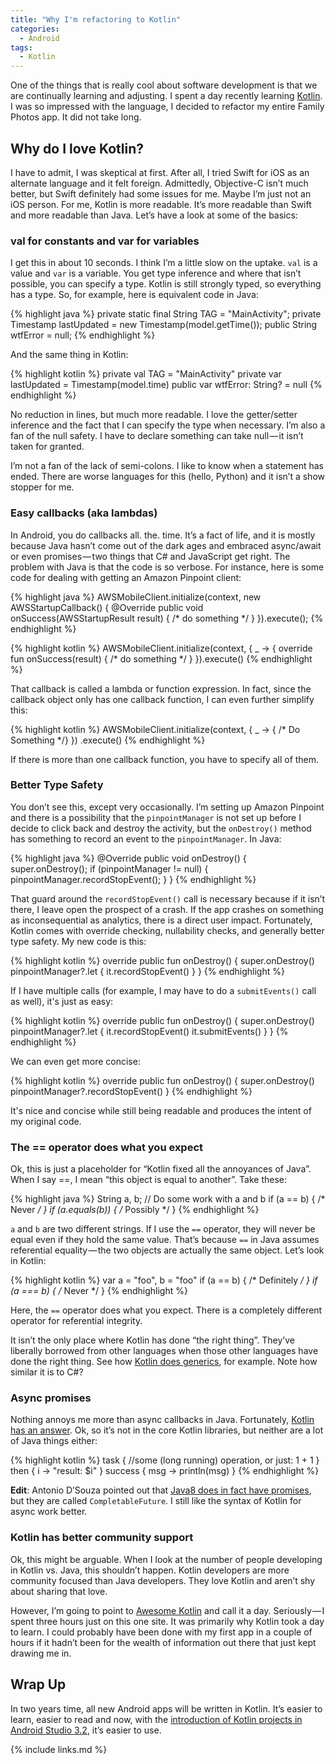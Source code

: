 ```yaml
---
title: "Why I'm refactoring to Kotlin"
categories:
  - Android
tags:
  - Kotlin
---
```


One of the things that is really cool about software development is that we are continually learning and adjusting. I spent a day recently learning [Kotlin](https://kotlinlang.org/). I was so impressed with the language, I decided to refactor my entire Family Photos app. It did not take long.

## Why do I love Kotlin?

I have to admit, I was skeptical at first. After all, I tried Swift for iOS as an alternate language and it felt foreign. Admittedly, Objective-C isn’t much better, but Swift definitely had some issues for me. Maybe I’m just not an iOS person. For me, Kotlin is more readable. It’s more readable than Swift and more readable than Java. Let’s have a look at some of the basics:

### val for constants and var for variables

I get this in about 10 seconds. I think I’m a little slow on the uptake. `val` is a value and `var` is a variable. You get type inference and where that isn’t possible, you can specify a type. Kotlin is still strongly typed, so everything has a type. So, for example, here is equivalent code in Java:

{% highlight java %}
private static final String TAG = "MainActivity";
private Timestamp lastUpdated = new Timestamp(model.getTime());
public String wtfError = null;
{% endhighlight %}

And the same thing in Kotlin:

{% highlight kotlin %}
private val TAG = "MainActivity"
private var lastUpdated = Timestamp(model.time)
public var wtfError: String? = null
{% endhighlight %}

No reduction in lines, but much more readable. I love the getter/setter inference and the fact that I can specify the type when necessary. I’m also a fan of the null safety. I have to declare something can take null — it isn’t taken for granted.

I’m not a fan of the lack of semi-colons. I like to know when a statement has ended. There are worse languages for this (hello, Python) and it isn’t a show stopper for me.

### Easy callbacks (aka lambdas)

In Android, you do callbacks all. the. time. It’s a fact of life, and it is mostly because Java hasn’t come out of the dark ages and embraced async/await or even promises — two things that C# and JavaScript get right. The problem with Java is that the code is so verbose. For instance, here is some code for dealing with getting an Amazon Pinpoint client:

{% highlight java %}
AWSMobileClient.initialize(context, new AWSStartupCallback() {
  @Override
  public void onSuccess(AWSStartupResult result) {
    /* do something */
  }
}).execute();
{% endhighlight %}

{% highlight kotlin %}
AWSMobileClient.initialize(context, { _ -> {
  override fun onSuccess(result) {
    /* do something */
  }
}).execute()
{% endhighlight %}

That callback is called a lambda or function expression. In fact, since the callback object only has one callback function, I can even further simplify this:

{% highlight kotlin %}
AWSMobileClient.initialize(context, { _ -> { /* Do Something */} })
  .execute()
{% endhighlight %}

If there is more than one callback function, you have to specify all of them.

### Better Type Safety

You don’t see this, except very occasionally. I’m setting up Amazon Pinpoint and there is a possibility that the `pinpointManager` is not set up before I decide to click back and destroy the activity, but the `onDestroy()` method has something to record an event to the `pinpointManager`. In Java:

{% highlight java %}
@Override
public void onDestroy() {
  super.onDestroy();
  if (pinpointManager != null) {
    pinpointManager.recordStopEvent();
  }
}
{% endhighlight %}

That guard around the `recordStopEvent()` call is necessary because if it isn’t there, I leave open the prospect of a crash. If the app crashes on something as inconsequential as analytics, there is a direct user impact. Fortunately, Kotlin comes with override checking, nullability checks, and generally better type safety. My new code is this:

{% highlight kotlin %}
override public fun onDestroy() {
  super.onDestroy()
  pinpointManager?.let { it.recordStopEvent() }
}
{% endhighlight %}

If I have multiple calls (for example, I may have to do a `submitEvents()` call as well), it's just as easy:

{% highlight kotlin %}
override public fun onDestroy() {
  super.onDestroy()
  pinpointManager?.let {
    it.recordStopEvent()
    it.submitEvents()
  }
}
{% endhighlight %}

We can even get more concise:

{% highlight kotlin %}
override public fun onDestroy() {
  super.onDestroy()
  pinpointManager?.recordStopEvent()
}
{% endhighlight %}

It's nice and concise while still being readable and produces the intent of my original code.

### The == operator does what you expect

Ok, this is just a placeholder for “Kotlin fixed all the annoyances of Java”. When I say ==, I mean “this object is equal to another”. Take these:

{% highlight java %}
String a, b;
// Do some work with a and b
if (a == b) { /* Never */ }
if (a.equals(b)) { /* Possibly */ }
{% endhighlight %}

`a` and `b` are two different strings. If I use the `==` operator, they will never be equal even if they hold the same value. That’s because `==` in Java assumes referential equality — the two objects are actually the same object. Let’s look in Kotlin:

{% highlight kotlin %}
var a = "foo", b = "foo"
if (a == b) { /* Definitely */ }
if (a === b) { /* Never */ }
{% endhighlight %}

Here, the `==` operator does what you expect. There is a completely different operator for referential integrity.

It isn’t the only place where Kotlin has done “the right thing”. They’ve liberally borrowed from other languages when those other languages have done the right thing. See how [Kotlin does generics](https://kotlinlang.org/docs/reference/generics.html), for example. Note how similar it is to C#?

### Async promises

Nothing annoys me more than async callbacks in Java. Fortunately, [Kotlin has an answer](http://kovenant.komponents.nl/). Ok, so it’s not in the core Kotlin libraries, but neither are a lot of Java things either:

{% highlight kotlin %}
task {
    //some (long running) operation, or just:
    1 + 1
} then {
    i -> "result: $i"
} success {
    msg -> println(msg)
}
{% endhighlight %}

**Edit**: Antonio D’Souza pointed out that [Java8 does in fact have promises](http://www.deadcoderising.com/java8-writing-asynchronous-code-with-completablefuture/), but they are called `CompletableFuture`. I still like the syntax of Kotlin for async work better.

### Kotlin has better community support

Ok, this might be arguable. When I look at the number of people developing in Kotlin vs. Java, this shouldn’t happen. Kotlin developers are more community focused than Java developers. They love Kotlin and aren’t shy about sharing that love.

However, I’m going to point to [Awesome Kotlin](https://github.com/KotlinBy/awesome-kotlin) and call it a day. Seriously — I spent three hours just on this one site. It was primarily why Kotlin took a day to learn. I could probably have been done with my first app in a couple of hours if it hadn’t been for the wealth of information out there that just kept drawing me in.

## Wrap Up

In two years time, all new Android apps will be written in Kotlin. It’s easier to learn, easier to read and now, with the [introduction of Kotlin projects in Android Studio 3.2](https://android-developers.googleblog.com/2017/11/update-on-kotlin-for-android.html), it’s easier to use.

{% include links.md %}

